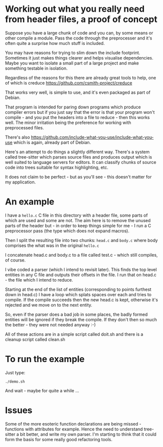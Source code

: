 # Working out what you really need from header files, a proof of concept

Suppose you have a large chunk of code and you can, by some means or
other compile a module. Pass the code through the preprocesser and it's
often quite a surprise how much stuff is included.

You may have reasons for trying to slim down the include
footprint. Sometimes it just makes things clearer and helps visualise
dependencies. Maybe you want to isolate a small part of a large project
and make something testable in isolation.

Regardless of the reasons for this there are already great tools to help,
one of which is creduce https://github.com/csmith-project/creduce

That works very well, is simple to use, and it's even packaged as part
of Debian.

That program is intended for paring down programs which produce compiler
errors but if you just say that the error is that your program won't
compile - and you put the headers into a file to reduce - then this
works well. The minor irritation being the preference for working with
preprocessed files.

There's also https://github.com/include-what-you-use/include-what-you-use 
which is again, already part of Debian.

Here's an attempt to do things a slightly different way. There's a 
system called tree-sitter which parses source files and produces output 
which is well suited to language servers for editors. It can classify 
chunks of source code into trees suitable for syntax highlighting, etc.

It does not claim to be perfect - but as you'll see - this doesn't matter 
for my application.

# An example

I have a `hello.c` C file in this directory with a header file, some
parts of which are used and some are not. The aim here is to remove the
unused parts of the header but - in order to keep things simple for me -
I run a C preprocessor pass (the type which does not expand macros).

Then I split the resulting file into two chunks: `head.c` and `body.c`
where body comprises the what was in the original `hello.c`

I concatenate head.c and body.c to a file called test.c - which still
compiles, of course.

I vibe coded a parser (which I intend to revisit later). This finds
the top level entities in any C file and outputs their offsets in the
file. I run that on head.c - the file which I intend to reduce.

Starting at the end of the list of entities (corresponding to points
furthest down in head.c) I have a loop which splats spaces over each and
tries to compile. If the compile succeeds then the new head.c is kept,
otherwise it's rejected and we move on to the next entity.

So, even if the parser does a bad job in some places, the badly formed
entities will be ignored if they break the compile. If they don't then
so much the better - they were not needed anyway :-)

All of these actions are in a simple script called doit.sh and there is
a cleanup script called clean.sh

# To run the example

Just type:

    ./demo.sh

And wait - maybe for quite a while ...

# Issues

Some of the more esoteric function declarations are being missed -
functions with attributes for example. Hence the need to understand
tree-sitter a bit better, and write my own parser. I'm starting to think
that it could form the basis for some really good refactoring tools.
